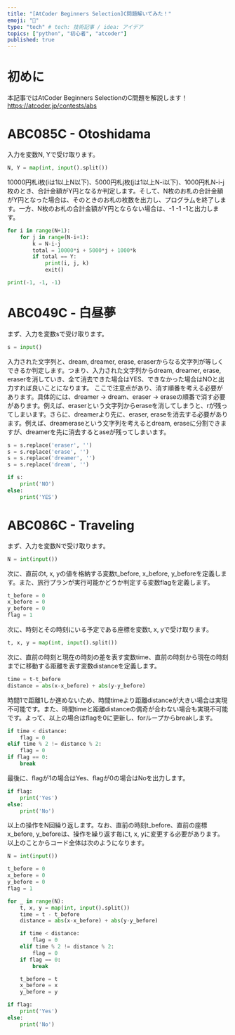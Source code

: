 ```yaml
---
title: "[AtCoder Beginners Selection]C問題解いてみた！"
emoji: "🕌"
type: "tech" # tech: 技術記事 / idea: アイデア
topics: ["python", "初心者", "atcoder"]
published: true
---
```

# 初めに
本記事ではAtCoder Beginners SelectionのC問題を解説します！
https://atcoder.jp/contests/abs

# ABC085C - Otoshidama
入力を変数N, Yで受け取ります。
```py
N, Y = map(int, input().split())
```

10000円札i枚(iは1以上N以下)、5000円札j枚(jは1以上N-i以下)、1000円札N-i-j枚のとき、合計金額がY円となるか判定します。そして、N枚のお札の合計金額がY円となった場合は、そのときのお札の枚数を出力し、プログラ厶を終了します。一方、N枚のお札の合計金額がY円とならない場合は、-1 -1 -1と出力します。
```py
for i in range(N+1):
    for j in range(N-i+1):
        k = N-i-j
        total = 10000*i + 5000*j + 1000*k
        if total == Y:
            print(i, j, k)
            exit()

print(-1, -1, -1)
```

# ABC049C - 白昼夢
まず、入力を変数sで受け取ります。
```py
s = input()
```

入力された文字列と、dream, dreamer, erase, eraserからなる文字列が等しくできるか判定します。つまり、入力された文字列からdream, dreamer, erase, eraserを消していき、全て消去できた場合はYES、できなかった場合はNOと出力すれば良いことになります。
ここで注意点があり、消す順番を考える必要があります。具体的には、dreamer -> dream、eraser -> eraseの順番で消す必要があります。例えば、eraserという文字列からeraseを消してしまうと、rが残ってしまいます。さらに、dreamerより先に、eraser, eraseを消去する必要があります。例えば、dreameraseという文字列を考えるとdream, eraseに分割できますが、dreamerを先に消去するとaseが残ってしまいます。
```py
s = s.replace('eraser', '')
s = s.replace('erase', '')
s = s.replace('dreamer', '')
s = s.replace('dream', '')

if s:
    print('NO')
else:
    print('YES')
```

# ABC086C - Traveling
まず、入力を変数Nで受け取ります。
```py
N = int(input())
```

次に、直前のt, x, yの値を格納する変数t_before, x_before, y_beforeを定義します。また、旅行プランが実行可能かどうか判定する変数flagを定義します。
```py
t_before = 0
x_before = 0
y_before = 0
flag = 1
```

次に、時刻とその時刻にいる予定である座標を変数t, x, yで受け取ります。
```py
t, x, y = map(int, input().split())
```

次に、直前の時刻と現在の時刻の差を表す変数time、直前の時刻から現在の時刻までに移動する距離を表す変数distanceを定義します。
```py
time = t-t_before
distance = abs(x-x_before) + abs(y-y_before)
```

時間1で距離1しか進めないため、時間timeより距離distanceが大きい場合は実現不可能です。また、時間timeと距離distanceの偶奇が合わない場合も実現不可能です。よって、以上の場合はflagを0に更新し、forループからbreakします。
```py
if time < distance:
    flag = 0
elif time % 2 != distance % 2:
    flag = 0
if flag == 0:
    break
```

最後に、flagが1の場合はYes、flagが0の場合はNoを出力します。
```py
if flag:
    print('Yes')
else:
    print('No')
```

以上の操作をN回繰り返します。なお、直前の時刻t_before、直前の座標x_before, y_beforeは、操作を繰り返す毎にt, x, yに変更する必要があります。以上のことからコード全体は次のようになります。
```py
N = int(input())

t_before = 0
x_before = 0
y_before = 0
flag = 1

for _ in range(N):
    t, x, y = map(int, input().split())
    time = t - t_before
    distance = abs(x-x_before) + abs(y-y_before)

    if time < distance:
        flag = 0
    elif time % 2 != distance % 2:
        flag = 0
    if flag == 0:
        break

    t_before = t
    x_before = x
    y_before = y

if flag:
    print('Yes')
else:
    print('No')    
```
